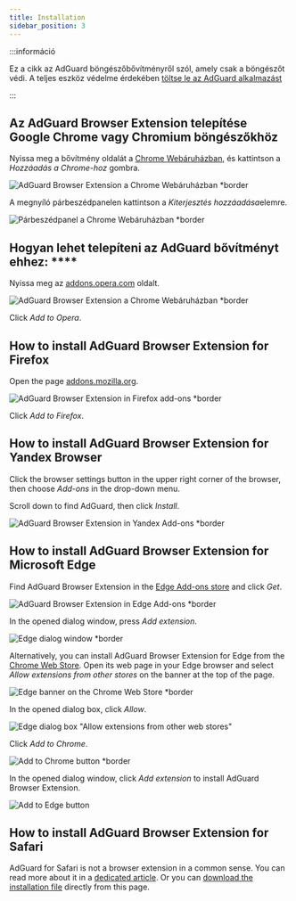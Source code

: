 ```yaml
---
title: Installation
sidebar_position: 3
---
```


:::információ

Ez a cikk az AdGuard böngészőbővítményről szól, amely csak a böngészőt védi. A teljes eszköz védelme érdekében [töltse le az AdGuard alkalmazást](https://agrd.io/download-kb-adblock)

:::

## Az AdGuard Browser Extension telepítése Google Chrome vagy Chromium böngészőkhöz

Nyissa meg a bővítmény oldalát a [Chrome Webáruházban](https://agrd.io/extension_chrome), és kattintson a *Hozzáadás a Chrome-hoz* gombra.

![AdGuard Browser Extension a Chrome Webáruházban *border](https://cdn.adtidy.org/content/Kb/ad_blocker/browser_extension/ad_blocker_browser_extension_chrome.png)

A megnyíló párbeszédpanelen kattintson a *Kiterjesztés hozzáadása*elemre.

![Párbeszédpanel a Chrome Webáruházban *border](https://cdn.adtidy.org/content/Kb/ad_blocker/browser_extension/ad_blocker_browser_extension_chrome1.png)

## Hogyan lehet telepíteni az AdGuard bővítményt ehhez: ****

Nyissa meg az [addons.opera.com](https://agrd.io/extension_opera) oldalt.

![AdGuard Browser Extension a Chrome Webáruházban *border](https://cdn.adtidy.org/content/Kb/ad_blocker/browser_extension/ad_blocker_browser_extension_opera.png)

Click *Add to Opera*.

## How to install AdGuard Browser Extension for Firefox

Open the page [addons.mozilla.org](https://agrd.io/extension_firefox).

![AdGuard Browser Extension in Firefox add-ons *border](https://cdn.adtidy.org/content/Kb/ad_blocker/browser_extension/ad_blocker_browser_extension_firefox.png)

Click *Add to Firefox*.

## How to install AdGuard Browser Extension for Yandex Browser

Click the browser settings button in the upper right corner of the browser, then choose *Add-ons* in the drop-down menu.

Scroll down to find AdGuard, then click *Install*.

![AdGuard Browser Extension in Yandex Add-ons *border](https://cdn.adtidy.org/content/Kb/ad_blocker/browser_extension/ad_blocker_browser_extension_yandex.png)

## How to install AdGuard Browser Extension for Microsoft Edge

Find AdGuard Browser Extension in the [Edge Add-ons store](https://agrd.io/extension_edge) and click *Get*.

![AdGuard Browser Extension in Edge Add-ons *border](https://cdn.adtidy.org/content/Kb/ad_blocker/browser_extension/ad_blocker_browser_extension_edge.png)

In the opened dialog window, press *Add extension*.

![Edge dialog window *border](https://cdn.adtidy.org/content/Kb/ad_blocker/browser_extension/ad_blocker_browser_extension_edge1.png)

Alternatively, you can install AdGuard Browser Extension for Edge from the [Chrome Web Store](https://agrd.io/extension_chrome). Open its web page in your Edge browser and select *Allow extensions from other stores* on the banner at the top of the page.

![Edge banner on the Chrome Web Store *border](https://cdn.adtidy.org/content/Kb/ad_blocker/browser_extension/edge_banner.jpg)

In the opened dialog box, click *Allow*.

![Edge dialog box "Allow extensions from other web stores"](https://cdn.adtidy.org/content/Kb/ad_blocker/browser_extension/allow_from_stores.jpg)

Click *Add to Chrome*.

![Add to Chrome button *border](https://cdn.adtidy.org/content/Kb/ad_blocker/browser_extension/add_to_chrome.jpg)

In the opened dialog window, click *Add extension* to install AdGuard Browser Extension.

![Add to Edge button](https://cdn.adtidy.org/content/Kb/ad_blocker/browser_extension/add_to_edge.jpg)

## How to install AdGuard Browser Extension for Safari

AdGuard for Safari is not a browser extension in a common sense. You can read more about it in a [dedicated article](/adguard-for-safari/features/general). Or you can [download the installation file](https://agrd.io/safari_release) directly from this page.
